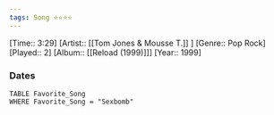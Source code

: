 ```yaml
---
tags: Song ⭐⭐⭐⭐ 
---
```

[Time:: 3:29]
[Artist:: [[Tom Jones & Mousse T.]] ]
[Genre:: Pop Rock]
[Played:: 2]
[Album:: [[Reload (1999)]]]
[Year:: 1999]
### Dates
````dataview
TABLE Favorite_Song
WHERE Favorite_Song = "Sexbomb"
````